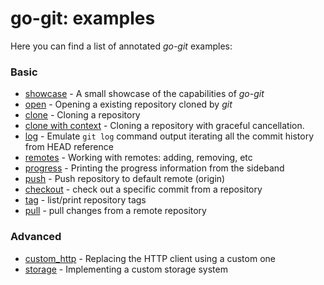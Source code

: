 # go-git: examples

Here you can find a list of annotated _go-git_ examples:

### Basic
- [showcase](showcase/main.go) - A small showcase of the capabilities of _go-git_
- [open](open/main.go) - Opening a existing repository cloned by _git_
- [clone](clone/main.go) - Cloning a repository
- [clone with context](context/main.go) - Cloning a repository with graceful cancellation.
- [log](log/main.go) - Emulate `git log` command output iterating all the commit history from HEAD reference
- [remotes](remotes/main.go) - Working with remotes: adding, removing, etc
- [progress](progress/main.go) - Printing the progress information from the sideband
- [push](push/main.go) - Push repository to default remote (origin)
- [checkout](checkout/main.go) - check out a specific commit from a repository
- [tag](tag/main.go) - list/print repository tags
- [pull](pull/main.go) - pull changes from a remote repository
### Advanced
- [custom_http](custom_http/main.go) - Replacing the HTTP client using a custom one
- [storage](storage/README.md) - Implementing a custom storage system
